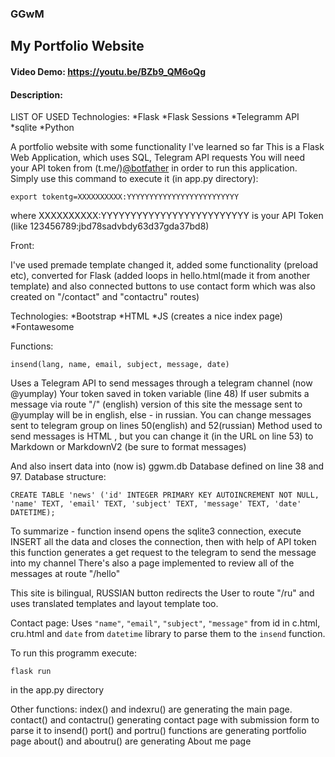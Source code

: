 ### **GGwM**
## My Portfolio Website
#### Video Demo:  https://youtu.be/BZb9_QM6oQg
#### Description:
LIST OF USED Technologies:
*Flask
*Flask Sessions
*Telegramm API
*sqlite
*Python

A portfolio website with some functionality I've learned so far
This is a Flask Web Application, which uses SQL, Telegram API requests
You will need your API token from (t.me/)[@botfather](https://t.me/botfather) in order to run this application.
Simply use this command to execute it (in app.py directory):
```
export tokentg=XXXXXXXXXX:YYYYYYYYYYYYYYYYYYYYYYYYY
```
where XXXXXXXXXX:YYYYYYYYYYYYYYYYYYYYYYYYY is your API Token (like 123456789:jbd78sadvbdy63d37gda37bd8)

Front:

I've used premade template changed it, added some functionality (preload etc), converted for Flask (added loops in hello.html(made it from another template) and also connected buttons to use contact form which was also created on "/contact" and "contactru" routes)

Technologies:
*Bootstrap
*HTML
*JS (creates a nice index page)\
*Fontawesome


Functions:
```
insend(lang, name, email, subject, message, date)
```
Uses a Telegram API to send messages through a telegram channel (now @yumplay)
Your token saved in token variable (line 48)
If user submits a message via route "/" (english) version of this site the message
sent to @yumplay will be in english, else - in russian.
You can change messages sent to telegram group on lines 50(english) and 52(russian)
Method used to send messages is HTML , but you can change it (in the URL on line 53)
to Markdown or MarkdownV2 (be sure to format messages)

And also insert data into (now is) ggwm.db
Database defined on line 38 and 97. Database structure:
```
CREATE TABLE 'news' ('id' INTEGER PRIMARY KEY AUTOINCREMENT NOT NULL,
'name' TEXT, 'email' TEXT, 'subject' TEXT, 'message' TEXT, 'date' DATETIME);
```

To summarize - function insend opens the sqlite3 connection, execute INSERT all the data and closes the connection, then with help of API token this function generates a get request to the telegram to send the message into my channel
There's also a page implemented to review all of the messages at route "/hello"

This site is bilingual, RUSSIAN button redirects the User to route "/ru" and uses translated templates and layout template too.

Contact page:
Uses ```"name"```, ```"email"```, ```"subject"```, ```"message"``` from id in c.html, cru.html and ```date``` from ```datetime``` library to parse them to the ```insend``` function.

To run this programm execute:
```
flask run
```
in the app.py directory

Other functions:
index() and indexru() are generating the main page.
contact() and contactru() generating contact page with submission form to parse it to insend()
port() and portru() functions are generating portfolio page
about() and aboutru() are generating About me page

